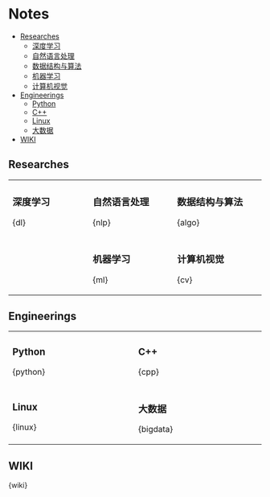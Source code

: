 Notes
===

<!-- TOC -->
- [Researches](#researches)
    - [深度学习](#深度学习)
    - [自然语言处理](#自然语言处理)
    - [数据结构与算法](#数据结构与算法)
    - [机器学习](#机器学习)
    - [计算机视觉](#计算机视觉)
- [Engineerings](#engineerings)
    - [Python](#python)
    - [C++](#c)
    - [Linux](#linux)
    - [大数据](#大数据)
- [WIKI](#wiki)
<!-- TOC -->


<!-- CONTENT -->
## Researches

<table>
<tr>
<td rowspan="3" valign="top" width="1000">

### 深度学习
{dl}

</td>
<td valign="top" width="1000">

### 自然语言处理
{nlp}

</td>
<td valign="top" width="1000">

### 数据结构与算法
{algo}

</td>
</tr>

<tr></tr>

<tr>
<td valign="top" width="1000">

### 机器学习
{ml}

</td>
<td valign="top" width="1000">

### 计算机视觉
{cv}

</td>
</tr>

</table>


## Engineerings
<table>
<tr>
<td valign="top" width="1000">

### Python
{python}

</td>
<td valign="top" width="1000">

### C++
{cpp}

</td>
</tr>

<tr></tr>

<tr>
<td valign="top" width="1000">

### Linux
{linux}

</td>
<td valign="top" width="1000">

### 大数据
{bigdata}

</td>
</tr>
</table>


## WIKI
{wiki}
<!-- CONTENT -->

